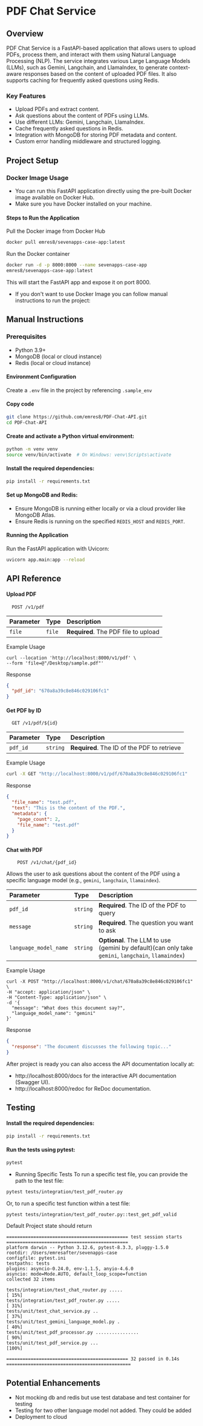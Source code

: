 # PDF Chat Service

## Overview

PDF Chat Service is a FastAPI-based application that allows users to upload PDFs, process them, and interact with them using Natural Language Processing (NLP). The service integrates various Large Language Models (LLMs), such as Gemini, Langchain, and LlamaIndex, to generate context-aware responses based on the content of uploaded PDF files. It also supports caching for frequently asked questions using Redis.

### Key Features
- Upload PDFs and extract content.
- Ask questions about the content of PDFs using LLMs.
- Use different LLMs: Gemini, Langchain, LlamaIndex.
- Cache frequently asked questions in Redis.
- Integration with MongoDB for storing PDF metadata and content.
- Custom error handling middleware and structured logging.

## Project Setup

### Docker Image Usage

* You can run this FastAPI application directly using the pre-built Docker image available on Docker Hub.
* Make sure you have Docker installed on your machine.

#### Steps to Run the Application
Pull the Docker image from Docker Hub

```bash
docker pull emres8/sevenapps-case-app:latest
```
Run the Docker container

```bash
docker run -d -p 8000:8000 --name sevenapps-case-app
emres8/sevenapps-case-app:latest
```

This will start the FastAPI app and expose it on port 8000.


* If you don't want to use Docker Image you can follow manual instructions to run the project:

## Manual Instructions
### Prerequisites
- Python 3.9+
- MongoDB (local or cloud instance)
- Redis (local or cloud instance)


#### Environment Configuration

Create a `.env` file in the project by referencing `.sample_env`

#### Copy code
```bash
git clone https://github.com/emres8/PDF-Chat-API.git
cd PDF-Chat-API
```

#### Create and activate a Python virtual environment:
```bash
python -m venv venv
source venv/bin/activate  # On Windows: venv\Scripts\activate
```
#### Install the required dependencies:

```bash
pip install -r requirements.txt
```
#### Set up MongoDB and Redis:
* Ensure MongoDB is running either locally or via a cloud provider like MongoDB Atlas.
* Ensure Redis is running on the specified `REDIS_HOST` and `REDIS_PORT`.

#### Running the Application
Run the FastAPI application with Uvicorn:
```bash
uvicorn app.main:app --reload
```
## API Reference

#### Upload PDF

```
  POST /v1/pdf
```

| Parameter | Type     | Description                |
| :-------- | :------- | :------------------------- |
| `file` | `file` | **Required**.  The PDF file to upload |

Example Usage

```
curl --location 'http://localhost:8000/v1/pdf' \
--form 'file=@"/Desktop/sample.pdf"'
```
Response
```json
{
  "pdf_id": "670a8a39c8e846c029106fc1"
}
```

#### Get PDF by ID

```
  GET /v1/pdf/${id}
```

| Parameter | Type     | Description                |
| :-------- | :------- | :------------------------- |
| `pdf_id` | `string` | **Required**. The ID of the PDF to retrieve |

Example Usage

```bash
curl -X GET "http://localhost:8000/v1/pdf/670a8a39c8e846c029106fc1"

```
Response
```json
{
  "file_name": "test.pdf",
  "text": "This is the content of the PDF.",
  "metadata": {
    "page_count": 2,
    "file_name": "test.pdf"
  }
}

```

#### Chat with PDF

```
    POST /v1/chat/{pdf_id}
```
Allows the user to ask questions about the content of the PDF using a specific language model (e.g., ```gemini```, ```langchain```, ```llamaindex```).


| Parameter | Type     | Description                |
| :-------- | :------- | :------------------------- |
| `pdf_id` | `string` | **Required**.  The ID of the PDF to query |
| `message` | `string` | **Required**.  The question you want to ask |
| `language_model_name` | `string` | **Optional**. The LLM to use (gemini by default)(can only take ```gemini```, ```langchain```, ```llamaindex```) |

Example Usage

```
curl -X POST "http://localhost:8000/v1/chat/670a8a39c8e846c029106fc1" \
-H "accept: application/json" \
-H "Content-Type: application/json" \
-d '{
  "message": "What does this document say?",
  "language_model_name": "gemini"
}'
```
Response
```json
{
  "response": "The document discusses the following topic..."
}
```

After project is ready you can also access the API documentation locally at:
* http://localhost:8000/docs for the interactive API documentation (Swagger UI).
* http://localhost:8000/redoc for ReDoc documentation.





## Testing

#### Install the required dependencies:

```bash
pip install -r requirements.txt
```

#### Run the tests using pytest:

```bash
pytest
```
*  Running Specific Tests
To run a specific test file, you can provide the path to the test file:

```bash
pytest tests/integration/test_pdf_router.py
```


Or, to run a specific test function within a test file:

```bash
pytest tests/integration/test_pdf_router.py::test_get_pdf_valid
```

Default Project state should return
```
============================================= test session starts =============================================
platform darwin -- Python 3.12.6, pytest-8.3.3, pluggy-1.5.0
rootdir: /Users/emresafter/sevenapps-case
configfile: pytest.ini
testpaths: tests
plugins: asyncio-0.24.0, env-1.1.5, anyio-4.6.0
asyncio: mode=Mode.AUTO, default_loop_scope=function
collected 32 items                                                                                            

tests/integration/test_chat_router.py .....                                                             [ 15%]
tests/integration/test_pdf_router.py .....                                                              [ 31%]
tests/unit/test_chat_service.py ..                                                                      [ 37%]
tests/unit/test_gemini_language_model.py .                                                              [ 40%]
tests/unit/test_pdf_processor.py ................                                                       [ 90%]
tests/unit/test_pdf_service.py ...                                                                      [100%]

============================================= 32 passed in 0.14s ==============================================
```

## Potential Enhancements
* Not mocking db and redis but use test database and test container for testing
* Testing for two other language model not added. They could be added 
* Deployment to cloud


